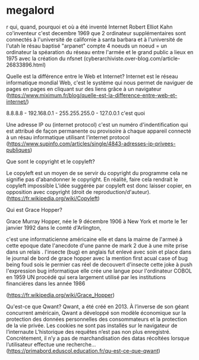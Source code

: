 # megalord
r qui, quand, pourquoi et où a été inventé Internet
Robert Elliot Kahn co'inventeur 
c'est decembre 1969 que 2 ordinateur supplémentaires sont connectés à l'université de californie à santa barbara et à l'université de l'utah 
le résau baptisé "arpanet" compte 4 noeuds 
un noeud = un ordinateur
la spéaration du réseau entre l'armée et le grand public a lieux en 1975 avec la création du nfsnet (cyberarchiviste.over-blog.com/article-26833896.html)


Quelle est la différence entre le Web et Internet?
Internet est le réseau informatique mondial
Web, c'est le système qui nous permet de naviguer de pages en pages en cliquant sur des liens grâce à un navigateur
(https://www.miximum.fr/blog/quelle-est-la-difference-entre-web-et-internet/)

8.8.8.8 - 192.168.0.1 - 255.255.255.0 - 127.0.0.1 c'est quoi 

Une adresse IP  ou (internet protocol) c'est un numéro d'indentification qui est attribué de façon permanente ou provisoire à chaque appareil connecté à un résau informatique utilisant l'internet protocol 
(https://www.supinfo.com/articles/single/4843-adresses-ip-privees-publiques)

Que sont le copyright et le copyleft?

Le copyleft est un moyen de se servir du copyright du programme cela ne signifie pas d'abandonner le copyright. En réalité, faire cela rendrait le copyleft impossible  L'idée suggérée par copyleft est donc laisser copier, en opposition avec copyright (droit de reproduction/d'auteur).
(https://fr.wikipedia.org/wiki/Copyleft)

 Qui est Grace Hopper?

Grace Murray Hopper, née le 9 décembre 1906 à New York et morte le 1er janvier 1992 dans le comté d'Arlington, 

c'est une informaticienne américaine elle et dans la mairne de l'armeé
à cette epoque date l'anecdote d'une panne de mark 2 due à une mite prise dans un relais .
l'insecte (bug) en anglais fut enlevé avec soin et place dans le journal de bord de grace hopper avec la mention first acual case of bug being foud sois 
le permier cas réel de decouvert d'insecte  cette joke à push l'expression bug informatique 
elle crée une langue pour l'ordinateur COBOL en 1959 UN procédé qui sera largement utilisé par les institutions financiéres dans les année 1986         

(https://fr.wikipedia.org/wiki/Grace_Hopper)

 Qu'est-ce que Qwant?
  Qwant, a été créé en 2013. À l’inverse de son géant concurrent américain, Qwant a développé son modèle économique sur la protection des données personnelles des consommateurs et la protection de la vie privée. Les cookies ne sont pas installés sur le navigateur de l’internaute L’historique des requêtes n’est pas non plus enregistré. Concrètement, il n’y a pas de marchandisation des datas récoltées lorsque l’utilisateur effectue une recherche… 
  (https://primabord.eduscol.education.fr/qu-est-ce-que-qwant)

  
